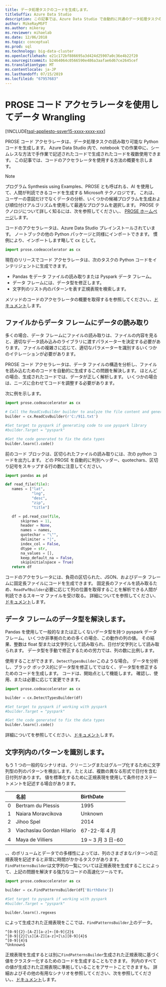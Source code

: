 ```yaml
---
title: データ処理タスクのコードを生成します。
titleSuffix: Azure Data Studio
description: この記事では、Azure Data Studio で自動的に共通のデータ処理タスクのコードを生成する、PROSE コード アクセラレータを使用する方法について説明します。
author: MikeRayMSFT
ms.author: mikeray
ms.reviewer: mihaelab
ms.date: 12/06/2018
ms.topic: conceptual
ms.prod: sql
ms.technology: big-data-cluster
ms.openlocfilehash: e21c172bf886695a3d424d25907a0c36e4b22f20
ms.sourcegitcommit: b2464064c0566590e486a3aafae6d67ce2645cef
ms.translationtype: MT
ms.contentlocale: ja-JP
ms.lasthandoff: 07/15/2019
ms.locfileid: "67957683"
---
```

# <a name="data-wrangling-using-prose-code-accelerator"></a>PROSE コード アクセラレータを使用してデータ Wrangling

[!INCLUDE[tsql-appliesto-ssver15-xxxx-xxxx-xxx](../includes/tsql-appliesto-ssver15-xxxx-xxxx-xxx.md)]

PROSE コード アクセラレータは、データ処理タスクの読み取り可能な Python コードを生成します。 Azure Data Studio 内で、notebook での作業中に、シームレスな方法で手作業で記述されたコードで生成されたコードを複数使用できます。 この記事では、コードのアクセラレータを使用する方法の概要を示します。

 > [!NOTE]
 > プログラム Synthesis using Examples、PROSE とも呼ばれる、AI を使用して、人間が判読できるコードを生成する Microsoft テクノロジです。 これは、ユーザーの意図だけでなくデータの分析、いくつかの候補プログラムを生成および順位付けアルゴリズムを使用して最適なプログラムを選択します。 PROSE テクノロジについて詳しく知るには、次を参照してください。、 [PROSE ホームページ](https://microsoft.github.io/prose/)します。

コードのアクセラレータは、Azure Data Studio プレインストールされています。 ノートブックの他の Python パッケージと同様にインポートできます。 慣例により、インポートします略して cx として。

```python
import prose.codeaccelerator as cx
```

現在のリリースでコード アクセラレータは、次のタスクの Python コードをインテリジェントに生成できます。

- Pandas をデータ ファイルの読み取りまたは Pyspark データ フレーム。
- データ フレームには、データ型を修正します。
- 文字列のリスト内のパターンを表す正規表現を検索します。

メソッドのコードのアクセラレータの概要を取得するを参照してください。、[ドキュメント](https://aka.ms/prose-codeaccelerator-overview)します。

## <a name="reading-data-from-a-file-to-a-dataframe"></a>ファイルからデータ フレームにデータの読み取り

多くの場合、データ フレームにファイルの読み取りは、ファイルの内容を見ると、適切なデータ読み込みのライブラリに渡すパラメーターを決定する必要があります。 ファイルの複雑さに応じて、適切なパラメーターを識別するいくつかのイテレーションが必要があります。

PROSE コード アクセラレータは、データ ファイルの構造を分析し、ファイルを読み込むためのコードを自動的に生成するこの問題を解決します。 ほとんどの場合、生成されたコードでは、データが正しく解析します。 いくつかの場合は、ニーズに合わせてコードを調整する必要があります。

次に例を示します。

 ```python
import prose.codeaccelerator as cx

# Call the ReadCsvBuilder builder to analyze the file content and generate code to load it
builder = cx.ReadCsvBuilder(r'C:/911.txt')

#Set target to pyspark if generating code to use pyspark library
#builder.Target = "pyspark"

#Get the code generated to fix the data types
builder.learn().code()
 ```

前のコード ブロックは、区切られたファイルの読み取りには、次の python コードを出力します。 どの PROSE を自動的に判別ヘッダー、quotechars、区切り記号をスキップする行の数に注意してください。

 ```python
import pandas as pd

def read_file(file):
    names = ["lat",
             "lng",
             "desc",
             "zip",
             "title"]

    df = pd.read_csv(file,
        skiprows = 11,
        header = None,
        names = names,
        quotechar = "\"",
        delimiter = "|",
        index_col = False,
        dtype = str,
        na_values = [],
        keep_default_na = False,
        skipinitialspace = True)
    return df
 ```

コードのアクセラレータには、負荷の区切られた、JSON、およびデータ フレームに固定長ファイルにコードを生成できます。 固定長のファイルを読み取るため、`ReadFwfBuilder`必要に応じて列の位置を取得することを解析できる人間が判読できるスキーマ ファイルを受け取る。 詳細についてを参照してください、[ドキュメント](https://aka.ms/prose-codeaccelerator-docs)します。

## <a name="fixing-data-types-in-a-dataframe"></a>データ フレームのデータ型を解決します。

Pandas を使用して一般的なまたは正しくないデータ型を持つ pyspark データ フレーム。 いくつか非準拠のための多くの場合、この動作の列の値。 その結果、整数は float 型または文字列として読み取られ、日付が文字列として読み取られます。 データ型を手動で修正するための労力では、列の数に比例します。

使用することができます、`DetectTypesBuilder`このような場合。 データを分析し、ブラック ボックス的にデータ型を修正してではなく、データ型を修正するためのコードを生成します。 コードは、開始点として機能します。 確認し、使用、または必要に応じて変更できます。

```python
import prose.codeaccelerator as cx

builder = cx.DetectTypesBuilder(df)

#Set target to pyspark if working with pyspark
#builder.Target = "pyspark"

#Get the code generated to fix the data types
builder.learn().code()
```

詳細についてを参照してください、[ドキュメント](https://aka.ms/prose-codeaccelerator-fixtypes)します。

## <a name="identifying-patterns-in-strings"></a>文字列内のパターンを識別します。

もう 1 つの一般的なシナリオは、クリーニングまたはグループ化するために文字列型の列のパターンを検出します。 たとえば、複数の異なる形式で日付を含む日付列があります。 値を標準化するために正規表現を使用して条件付きステートメントを記述する場合があります。


|   |名前                      |BirthDate      |
|---|:-------------------------|:--------------|
| 0 |Bertram du Plessis        |1995           |
| 1 |Naiara Moravcikova        |Unknown        |
| 2 |Jihoo Spel                |2014           |
| 3 |Viachaslau Gordan Hilario |67-22-年 4 月      |
| 4 |Maya de Villiers          |19 ~ 3 月 3 日-60      |

、、のボリュームとデータでの多様性によっては、列のさまざまなパターンの正規表現を記述すると非常に時間がかかるタスクがあります。 `FindPatternsBuilder`は文字列の一覧については正規表現を生成することによって、上記の問題を解決する強力なコードの高速化ツールです。

```python
import prose.codeaccelerator as cx

builder = cx.FindPatternsBuilder(df['BirthDate'])

#Set target to pyspark if working with pyspark
#builder.Target = "pyspark"

builder.learn().regexes
```

によって生成された正規表現をここでは、`FindPatternsBuilder`上のデータ。

```
^[0-9]{2}-[A-Z][a-z]+-[0-9]{2}$
^[0-9]{2}[\s][A-Z][a-z]+[\s][0-9]{4}$
^[0-9]{4}$
^Unknown$
```

正規表現を生成するとは別に`FindPatternsBuilder`生成された正規表現に基づく値をクラスター化するためのコードを生成することもできます。 列内のすべての値が生成された正規表現に準拠していることをアサートことできますも。 詳細およびその他の有用なシナリオを参照してください、次を参照してください。、[ドキュメント](https://aka.ms/prose-codeaccelerator-findpatterns)します。
